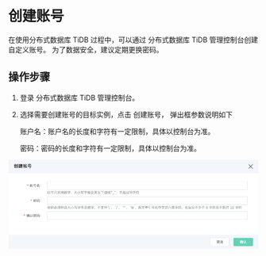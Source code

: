 # 创建账号
在使用分布式数据库 TiDB 过程中，可以通过 分布式数据库 TiDB 管理控制台创建自定义账号。
为了数据安全，建议定期更换密码。

## 操作步骤
1. 登录 分布式数据库 TiDB 管理控制台。 

2. 选择需要创建账号的目标实例，点击 创建账号， 弹出框参数说明如下

    账户名：账户名的长度和字符有一定限制，具体以控制台为准。

    密码：密码的长度和字符有一定限制，具体以控制台为准。

![创建账号](../../../../../image/TiDB/Creat-Account-1.png)

